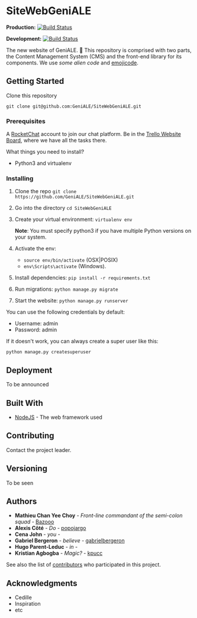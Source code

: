 # SiteWebGeniALE

__Production:__ [![Build Status](https://travis-ci.org/GeniALE/SiteWebGeniALE.svg?branch=master)](https://travis-ci.org/GeniALE/SiteWebGeniALE)

__Development:__ [![Build Status](https://travis-ci.org/GeniALE/SiteWebGeniALE.svg?branch=develop)](https://travis-ci.org/GeniALE/SiteWebGeniALE)

The new website of GeniALE. :beers:
This repository is comprised with two parts, the Content Management System (CMS) and the front-end library for its components. We use *some alien code* and [emojicode](http://www.emojicode.org/).

## Getting Started

Clone this repository

```
git clone git@github.com:GeniALE/SiteWebGeniALE.git
```

### Prerequisites

A [RocketChat](https://rocket.chat/) account to join our chat platform.
Be in the [Trello Website Board](https://trello.com/b/t7NT6LjO/page-web-g%C3%A9niale), where we have all the tasks there.

What things you need to install?
  - Python3 and virtualenv

### Installing

1. Clone the repo `git clone https://github.com/GeniALE/SiteWebGeniALE.git`
2. Go into the directory `cd SiteWebGeniALE`
3. Create your virtual environment: `virtualenv env` 

   **Note**: You must specify python3 if you have multiple Python versions on your system.
4. Activate the env:

    -  `source env/bin/activate` (OSX|POSIX)
    -  `env\Scripts\activate` (Windows).
5. Install dependencies: `pip install -r requirements.txt`
6. Run migrations: `python manage.py migrate`
7. Start the website: `python manage.py runserver`

You can use the following credentials by default:

- Username: admin
- Password: admin

If it doesn't work, you can always create a super user like this:

`python manage.py createsuperuser`

## Deployment

To be announced

## Built With

* [NodeJS](https://nodejs.org) - The web framework used

## Contributing

Contact the project leader.

## Versioning

To be seen

## Authors

* **Mathieu Chan Yee Choy** - *Front-line commandant of the semi-colon squad* - [Bazooo](https://github.com/Bazooo)
* **Alexis Côté** - *Do* - [popojargo](https://github.com/popojargo)
* **Cena John** - *you* -
* **Gabriel Bergeron** - *believe* - [gabrielbergeron](https://github.com/gabrielbergeron)
* **Hugo Parent-Leduc** - *in* -
* **Kristian Agbogba** - *Magic?* - [kpucc](https://github.com/kpucc)

See also the list of [contributors](https://github.com/GeniALE/SiteWebGeniALE/contributors) who participated in this project.

## Acknowledgments

* Cedille
* Inspiration
* etc
